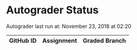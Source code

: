 # Autograder Status
Autograder last run at: November 23, 2018 at 02:20

| GitHub ID | Assignment | Graded Branch |
|-----------|------------|---------------|
